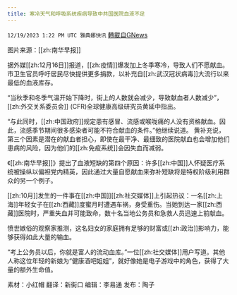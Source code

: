```yaml
---
title: 寒冷天气和呼吸系统疾病导致中共国医院血液不足
---
```

`12/19/2023 1:22 PM UTC 雅典娜快讯` [轉載自GNews](https://gnews.org/articles/2128654)

图片来源：[[zh:南华早报]]

据外媒[[zh:12月16日]]报道，[[zh:疫情]]爆发加上冬季寒冷，导致人们不愿献血。市卫生官员呼吁居民尽快提供更多捐款，以补充自[[zh:武汉冠状病毒]]大流行以来最低的血液库存。

“当秋季和冬季气温开始下降时，街上的人数就会减少，导致献血者人数减少”，[[zh:外交关系委员会]] (CFR)全球健康高级研究员黄延中指出。

“与此同时，[[zh:中国政府]]规定患有感冒、流感或喉咙痛的人没有资格献血。因此，流感季节期间很多感染者可能不符合献血的条件。”他继续说道。
黄补充说，第三个因素是潜在的献血者担心，即使在最干净、最细致的医院献血也会增加他们患病的风险，因为他们的[[zh:免疫系统]]会因失血而减弱。

《[[zh:南华早报]]》提出了血液短缺的第四个原因：许多[[zh:中国]]人怀疑医疗系统被操纵以偏袒党内精英，因此通过大量自愿献血来弥补短缺将是特权阶级利用群众的另一个例子。

[[zh:10月]]发生的一件事在[[zh:中国]][[zh:社交媒体]]上引起热议：一名[[zh:上海]]年轻女子在[[zh:西藏]]度蜜月时遭遇车祸，身受重伤。当她到达一家[[zh:西藏]]医院时，严重失血并可能致命，数十名当地公务员和急救人员迅速上前献血。

愤世嫉俗的观察家推测，这名妇女的家庭拥有足够的财富或[[zh:政治]]影响力，能够获得如此大量的输血。

“考上公务员以后，你就是富人的流动血库。”一位[[zh:社交媒体]]用户写道。其他人称这位年轻的新娘为“健康酒吧姐姐”，就好像她是电子游戏中的角色，获得了大量的额外生命值。

      
素材：小红帽  翻译：新街口  编辑：李易通  发布：陶子


